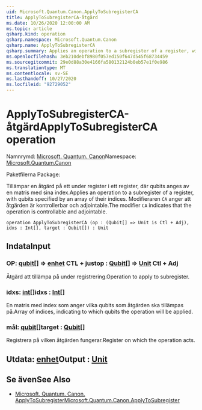 ```yaml
---
uid: Microsoft.Quantum.Canon.ApplyToSubregisterCA
title: ApplyToSubregisterCA-åtgärd
ms.date: 10/26/2020 12:00:00 AM
ms.topic: article
qsharp.kind: operation
qsharp.namespace: Microsoft.Quantum.Canon
qsharp.name: ApplyToSubregisterCA
qsharp.summary: Applies an operation to a subregister of a register, with qubits specified by an array of their indices. The modifier `CA` indicates that the operation is controllable and adjointable.
ms.openlocfilehash: 3eb210debf8980f057ed150f647d545f68734459
ms.sourcegitcommit: 29e0d88a30e4166fa580132124b0eb57e1f0e986
ms.translationtype: MT
ms.contentlocale: sv-SE
ms.lasthandoff: 10/27/2020
ms.locfileid: "92729052"
---
```

# <a name="applytosubregisterca-operation"></a><span data-ttu-id="d7ea6-102">ApplyToSubregisterCA-åtgärd</span><span class="sxs-lookup"><span data-stu-id="d7ea6-102">ApplyToSubregisterCA operation</span></span>

<span data-ttu-id="d7ea6-103">Namnrymd: [Microsoft. Quantum. Canon](xref:Microsoft.Quantum.Canon)</span><span class="sxs-lookup"><span data-stu-id="d7ea6-103">Namespace: [Microsoft.Quantum.Canon](xref:Microsoft.Quantum.Canon)</span></span>

<span data-ttu-id="d7ea6-104">Paketfilerna [](https://nuget.org/packages/)</span><span class="sxs-lookup"><span data-stu-id="d7ea6-104">Package: [](https://nuget.org/packages/)</span></span>


<span data-ttu-id="d7ea6-105">Tillämpar en åtgärd på ett under register i ett register, där qubits anges av en matris med sina index.</span><span class="sxs-lookup"><span data-stu-id="d7ea6-105">Applies an operation to a subregister of a register, with qubits specified by an array of their indices.</span></span>
<span data-ttu-id="d7ea6-106">Modifieraren `CA` anger att åtgärden är kontrollerbar och adjointable.</span><span class="sxs-lookup"><span data-stu-id="d7ea6-106">The modifier `CA` indicates that the operation is controllable and adjointable.</span></span>

```qsharp
operation ApplyToSubregisterCA (op : (Qubit[] => Unit is Ctl + Adj), idxs : Int[], target : Qubit[]) : Unit
```


## <a name="input"></a><span data-ttu-id="d7ea6-107">Indata</span><span class="sxs-lookup"><span data-stu-id="d7ea6-107">Input</span></span>

### <a name="op--qubit--unit-ctl--adj"></a><span data-ttu-id="d7ea6-108">OP: [qubit](xref:microsoft.quantum.lang-ref.qubit)[] => [enhet](xref:microsoft.quantum.lang-ref.unit) CTL + just</span><span class="sxs-lookup"><span data-stu-id="d7ea6-108">op : [Qubit](xref:microsoft.quantum.lang-ref.qubit)[] => [Unit](xref:microsoft.quantum.lang-ref.unit) Ctl + Adj</span></span>

<span data-ttu-id="d7ea6-109">Åtgärd att tillämpa på under registrering.</span><span class="sxs-lookup"><span data-stu-id="d7ea6-109">Operation to apply to subregister.</span></span>


### <a name="idxs--int"></a><span data-ttu-id="d7ea6-110">idxs: [int](xref:microsoft.quantum.lang-ref.int)[]</span><span class="sxs-lookup"><span data-stu-id="d7ea6-110">idxs : [Int](xref:microsoft.quantum.lang-ref.int)[]</span></span>

<span data-ttu-id="d7ea6-111">En matris med index som anger vilka qubits som åtgärden ska tillämpas på.</span><span class="sxs-lookup"><span data-stu-id="d7ea6-111">Array of indices, indicating to which qubits the operation will be applied.</span></span>


### <a name="target--qubit"></a><span data-ttu-id="d7ea6-112">mål: [qubit](xref:microsoft.quantum.lang-ref.qubit)[]</span><span class="sxs-lookup"><span data-stu-id="d7ea6-112">target : [Qubit](xref:microsoft.quantum.lang-ref.qubit)[]</span></span>

<span data-ttu-id="d7ea6-113">Registrera på vilken åtgärden fungerar.</span><span class="sxs-lookup"><span data-stu-id="d7ea6-113">Register on which the operation acts.</span></span>



## <a name="output--unit"></a><span data-ttu-id="d7ea6-114">Utdata: [enhet](xref:microsoft.quantum.lang-ref.unit)</span><span class="sxs-lookup"><span data-stu-id="d7ea6-114">Output : [Unit](xref:microsoft.quantum.lang-ref.unit)</span></span>



## <a name="see-also"></a><span data-ttu-id="d7ea6-115">Se även</span><span class="sxs-lookup"><span data-stu-id="d7ea6-115">See Also</span></span>

- [<span data-ttu-id="d7ea6-116">Microsoft. Quantum. Canon. ApplyToSubregister</span><span class="sxs-lookup"><span data-stu-id="d7ea6-116">Microsoft.Quantum.Canon.ApplyToSubregister</span></span>](xref:Microsoft.Quantum.Canon.ApplyToSubregister)